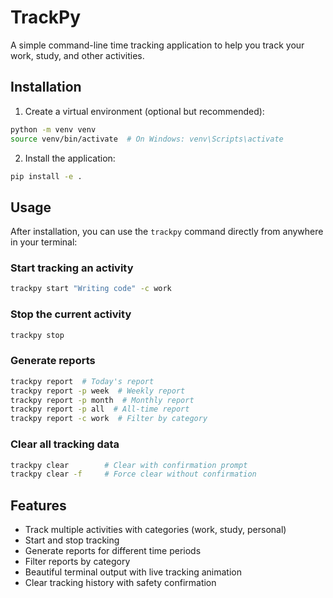 # TrackPy

A simple command-line time tracking application to help you track your work, study, and other activities.

## Installation

1. Create a virtual environment (optional but recommended):
```bash
python -m venv venv
source venv/bin/activate  # On Windows: venv\Scripts\activate
```

2. Install the application:
```bash
pip install -e .
```

## Usage

After installation, you can use the `trackpy` command directly from anywhere in your terminal:

### Start tracking an activity
```bash
trackpy start "Writing code" -c work
```

### Stop the current activity
```bash
trackpy stop
```

### Generate reports
```bash
trackpy report  # Today's report
trackpy report -p week  # Weekly report
trackpy report -p month  # Monthly report
trackpy report -p all  # All-time report
trackpy report -c work  # Filter by category
```

### Clear all tracking data
```bash
trackpy clear        # Clear with confirmation prompt
trackpy clear -f     # Force clear without confirmation
```

## Features

- Track multiple activities with categories (work, study, personal)
- Start and stop tracking
- Generate reports for different time periods
- Filter reports by category
- Beautiful terminal output with live tracking animation
- Clear tracking history with safety confirmation
